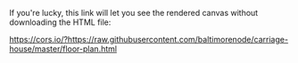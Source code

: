 If you're lucky, this link will let you see the rendered canvas without downloading the HTML file:

https://cors.io/?https://raw.githubusercontent.com/baltimorenode/carriage-house/master/floor-plan.html
